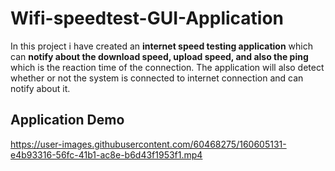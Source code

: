 # Wifi-speedtest-GUI-Application
In this project i have created an **internet speed testing application** which can **notify about the download speed, upload speed, and also the ping** which is the reaction time of the connection.
The application will also detect whether or not the system is connected to internet connection and can notify about it.

## Application Demo
https://user-images.githubusercontent.com/60468275/160605131-e4b93316-56fc-41b1-ac8e-b6d43f1953f1.mp4

